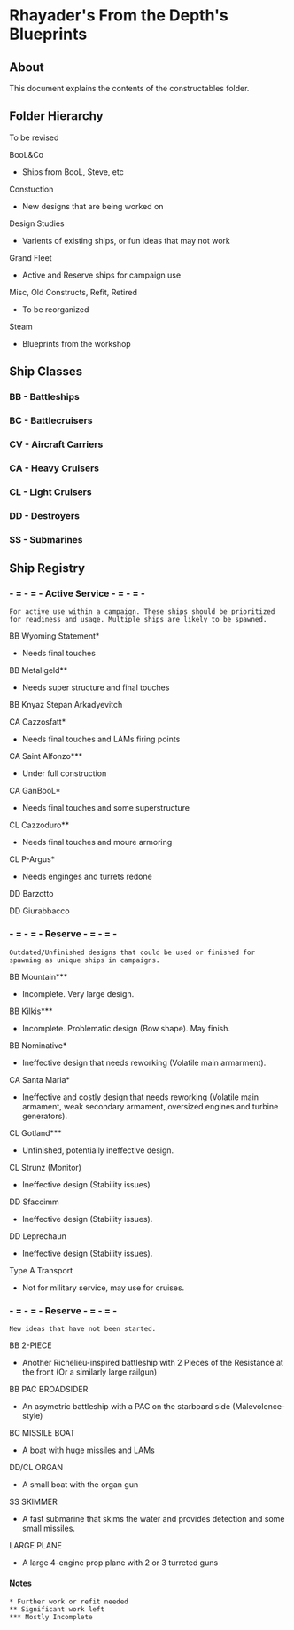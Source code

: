 # Rhayader's From the Depth's Blueprints

## About

This document explains the contents of the constructables folder.

## Folder Hierarchy

To be revised

BooL&Co
- Ships from BooL, Steve, etc

Constuction
- New designs that are being worked on

Design Studies
- Varients of existing ships, or fun ideas that may not work

Grand Fleet
- Active and Reserve ships for campaign use

Misc, Old Constructs, Refit, Retired
- To be reorganized

Steam
- Blueprints from the workshop


## Ship Classes

### BB - Battleships

### BC - Battlecruisers

### CV - Aircraft Carriers

### CA - Heavy Cruisers

### CL - Light Cruisers

### DD - Destroyers

### SS - Submarines


## Ship Registry

### - = - = - Active Service - = - = -

    For active use within a campaign. These ships should be prioritized for readiness and usage. Multiple ships are likely to be spawned.

BB Wyoming Statement*
- Needs final touches

BB Metallgeld**
- Needs super structure and final touches

BB Knyaz Stepan Arkadyevitch

CA Cazzosfatt*
- Needs final touches and LAMs firing points

CA Saint Alfonzo***
- Under full construction

CA GanBooL*
- Needs final touches and some superstructure

CL Cazzoduro**
- Needs final touches and moure armoring

CL P-Argus*
- Needs enginges and turrets redone

DD Barzotto

DD Giurabbacco


### - = - = - Reserve - = - = -

    Outdated/Unfinished designs that could be used or finished for spawning as unique ships in campaigns.

BB Mountain***
- Incomplete. Very large design.

BB Kilkis***
- Incomplete. Problematic design (Bow shape). May finish.

BB Nominative*
- Ineffective design that needs reworking (Volatile main armarment).

CA Santa Maria*
- Ineffective and costly design that needs reworking (Volatile main armament, weak secondary armament, oversized engines and turbine generators).

CL Gotland***
- Unfinished, potentially ineffective design.

CL Strunz (Monitor)
- Ineffective design (Stability issues)

DD Sfaccimm
- Ineffective design (Stability issues).

DD Leprechaun
- Ineffective design (Stability issues).

Type A Transport
- Not for military service, may use for cruises.


### - = - = - Reserve - = - = -

    New ideas that have not been started.

BB 2-PIECE
- Another Richelieu-inspired battleship with 2 Pieces of the Resistance at the front (Or a similarly large railgun)

BB PAC BROADSIDER
- An asymetric battleship with a PAC on the starboard side (Malevolence-style)

BC MISSILE BOAT 
- A boat with huge missiles and LAMs

DD/CL ORGAN
- A small boat with the organ gun

SS SKIMMER
- A fast submarine that skims the water and provides detection and some small missiles.

LARGE PLANE
- A large 4-engine prop plane with 2 or 3 turreted guns

#### Notes
    * Further work or refit needed
    ** Significant work left 
    *** Mostly Incomplete


